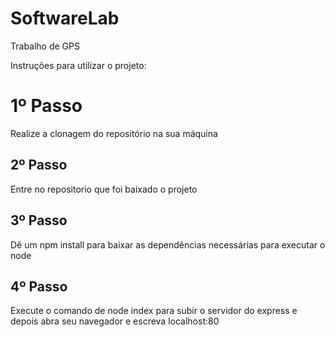 # SoftwareLab
Trabalho de GPS

Instruções para utilizar o projeto:
<h1>1º Passo</h1>
<p>Realize a clonagem do repositório na sua máquina</p>
<h2>2º Passo</h2>
<p>Entre no repositorio que foi baixado o projeto</p>
<h2>3º Passo</h2>
<p>Dê um npm install para baixar as dependências necessárias para executar o node</p>
<h2>4º Passo</h2>
<p>Execute o comando de node index para subir o servidor do express e depois abra seu navegador e escreva localhost:80 </p>
